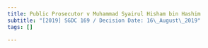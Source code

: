 ```yaml
---
title: Public Prosecutor v Muhammad Syairul Hisham bin Hashim
subtitle: "[2019] SGDC 169 / Decision Date: 16\_August\_2019"
tags: []

---
```


